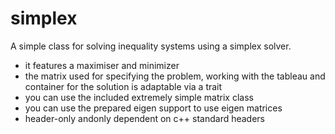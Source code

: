 # simplex

A simple class for solving inequality systems using a simplex solver.

- it features a maximiser and minimizer
- the matrix used for specifying the problem, working with the tableau and container for the
  solution is adaptable via a trait
- you can use the included extremely simple matrix class
- you can use the prepared eigen support to use eigen matrices
- header-only andonly dependent on c++ standard headers